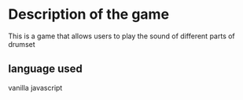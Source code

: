 # Description of the game
This is a game that allows users to play the sound of different parts of drumset
## language used
vanilla javascript